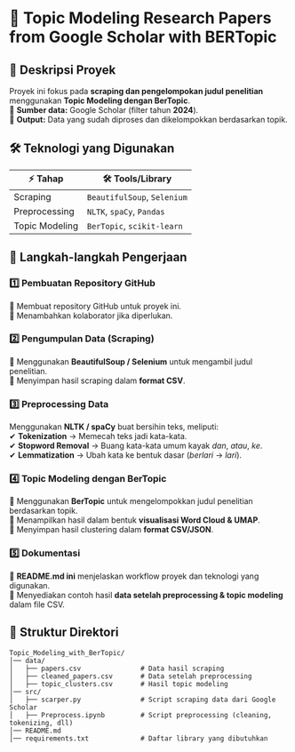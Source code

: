 # **🚀 Topic Modeling Research Papers from Google Scholar with BERTopic**  

## 🎯 **Deskripsi Proyek** 
Proyek ini fokus pada **scraping dan pengelompokan judul penelitian** menggunakan **Topic Modeling dengan BerTopic**.  
📌 **Sumber data:** Google Scholar (filter tahun **2024**).  
📌 **Output:** Data yang sudah diproses dan dikelompokkan berdasarkan topik.   

## 🛠 **Teknologi yang Digunakan**  

| ⚡ Tahap            | 🛠 Tools/Library            |
|------------------|-------------------------|
| Scraping        | `BeautifulSoup`, `Selenium` |
| Preprocessing   | `NLTK`, `spaCy`, `Pandas` |
| Topic Modeling  | `BerTopic`, `scikit-learn` |

## 🚀 Langkah-langkah Pengerjaan  

### 1️⃣ **Pembuatan Repository GitHub**  
📌 Membuat repository GitHub untuk proyek ini.  
📌 Menambahkan kolaborator jika diperlukan.  

### 2️⃣ **Pengumpulan Data (Scraping)**  
📌 Menggunakan **BeautifulSoup / Selenium** untuk mengambil judul penelitian.  
📌 Menyimpan hasil scraping dalam **format CSV**.  

### 3️⃣ **Preprocessing Data**  
Menggunakan **NLTK / spaCy** buat bersihin teks, meliputi:  
✔ **Tokenization** → Memecah teks jadi kata-kata.  
✔ **Stopword Removal** → Buang kata-kata umum kayak *dan*, *atau*, *ke*.  
✔ **Lemmatization** → Ubah kata ke bentuk dasar (*berlari* → *lari*).  

### 4️⃣ **Topic Modeling dengan BerTopic**  
📌 Menggunakan **BerTopic** untuk mengelompokkan judul penelitian berdasarkan topik.  
📌 Menampilkan hasil dalam bentuk **visualisasi Word Cloud & UMAP**.  
📌 Menyimpan hasil clustering dalam **format CSV/JSON**.  

### 5️⃣ **Dokumentasi**  
📌 **README.md ini** menjelaskan workflow proyek dan teknologi yang digunakan.  
📌 Menyediakan contoh hasil **data setelah preprocessing & topic modeling** dalam file CSV.  

## 📂 Struktur Direktori  

```plaintext
Topic_Modeling_with_BerTopic/  
│── data/  
│   ├── papers.csv               # Data hasil scraping  
│   ├── cleaned_papers.csv       # Data setelah preprocessing  
│   ├── topic_clusters.csv       # Hasil topic modeling  
│── src/  
│   ├── scarper.py               # Script scraping data dari Google Scholar
│   ├── Preprocess.ipynb         # Script preprocessing (cleaning, tokenizing, dll)
│── README.md  
│── requirements.txt             # Daftar library yang dibutuhkan  
